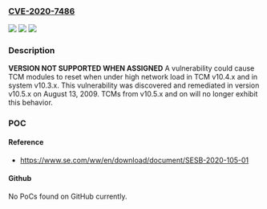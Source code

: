 ### [CVE-2020-7486](https://cve.mitre.org/cgi-bin/cvename.cgi?name=CVE-2020-7486)
![](https://img.shields.io/static/v1?label=Product&message=Tricon%20TCM%20Model%204351%2C%204352%2C%204351A%2FB%2C%204352A%2FB%20(v10.3.x%2C%20v10.4.x)&color=blue)
![](https://img.shields.io/static/v1?label=Version&message=Tricon%20TCM%20Model%204351%2C%204352%2C%204351A%2FB%2C%204352A%2FB%20(v10.3.x%2C%20v10.4.x)%20&color=brightgreen)
![](https://img.shields.io/static/v1?label=Vulnerability&message=denial%20of%20service&color=brightgreen)

### Description

**VERSION NOT SUPPORTED WHEN ASSIGNED** A vulnerability could cause TCM modules to reset when under high network load in TCM v10.4.x and in system v10.3.x. This vulnerability was discovered and remediated in version v10.5.x on August 13, 2009. TCMs from v10.5.x and on will no longer exhibit this behavior.

### POC

#### Reference
- https://www.se.com/ww/en/download/document/SESB-2020-105-01

#### Github
No PoCs found on GitHub currently.

